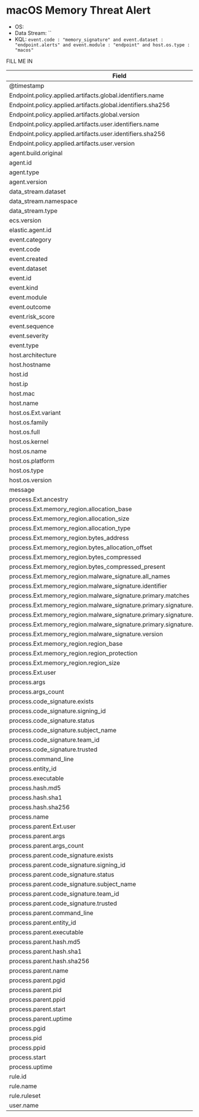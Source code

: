 # macOS Memory Threat Alert

- OS: 
- Data Stream: ``
- KQL: `event.code : "memory_signature" and event.dataset : "endpoint.alerts" and event.module : "endpoint" and host.os.type : "macos"`

FILL ME IN

| Field | Comment |
|---|---|
| @timestamp |  |
| Endpoint.policy.applied.artifacts.global.identifiers.name |  |
| Endpoint.policy.applied.artifacts.global.identifiers.sha256 |  |
| Endpoint.policy.applied.artifacts.global.version |  |
| Endpoint.policy.applied.artifacts.user.identifiers.name |  |
| Endpoint.policy.applied.artifacts.user.identifiers.sha256 |  |
| Endpoint.policy.applied.artifacts.user.version |  |
| agent.build.original |  |
| agent.id |  |
| agent.type |  |
| agent.version |  |
| data_stream.dataset |  |
| data_stream.namespace |  |
| data_stream.type |  |
| ecs.version |  |
| elastic.agent.id |  |
| event.category |  |
| event.code |  |
| event.created |  |
| event.dataset |  |
| event.id |  |
| event.kind |  |
| event.module |  |
| event.outcome |  |
| event.risk_score |  |
| event.sequence |  |
| event.severity |  |
| event.type |  |
| host.architecture |  |
| host.hostname |  |
| host.id |  |
| host.ip |  |
| host.mac |  |
| host.name |  |
| host.os.Ext.variant |  |
| host.os.family |  |
| host.os.full |  |
| host.os.kernel |  |
| host.os.name |  |
| host.os.platform |  |
| host.os.type |  |
| host.os.version |  |
| message |  |
| process.Ext.ancestry |  |
| process.Ext.memory_region.allocation_base |  |
| process.Ext.memory_region.allocation_size |  |
| process.Ext.memory_region.allocation_type |  |
| process.Ext.memory_region.bytes_address |  |
| process.Ext.memory_region.bytes_allocation_offset |  |
| process.Ext.memory_region.bytes_compressed |  |
| process.Ext.memory_region.bytes_compressed_present |  |
| process.Ext.memory_region.malware_signature.all_names |  |
| process.Ext.memory_region.malware_signature.identifier |  |
| process.Ext.memory_region.malware_signature.primary.matches |  |
| process.Ext.memory_region.malware_signature.primary.signature.hash.sha256 |  |
| process.Ext.memory_region.malware_signature.primary.signature.id |  |
| process.Ext.memory_region.malware_signature.primary.signature.name |  |
| process.Ext.memory_region.malware_signature.version |  |
| process.Ext.memory_region.region_base |  |
| process.Ext.memory_region.region_protection |  |
| process.Ext.memory_region.region_size |  |
| process.Ext.user |  |
| process.args |  |
| process.args_count |  |
| process.code_signature.exists |  |
| process.code_signature.signing_id |  |
| process.code_signature.status |  |
| process.code_signature.subject_name |  |
| process.code_signature.team_id |  |
| process.code_signature.trusted |  |
| process.command_line |  |
| process.entity_id |  |
| process.executable |  |
| process.hash.md5 |  |
| process.hash.sha1 |  |
| process.hash.sha256 |  |
| process.name |  |
| process.parent.Ext.user |  |
| process.parent.args |  |
| process.parent.args_count |  |
| process.parent.code_signature.exists |  |
| process.parent.code_signature.signing_id |  |
| process.parent.code_signature.status |  |
| process.parent.code_signature.subject_name |  |
| process.parent.code_signature.team_id |  |
| process.parent.code_signature.trusted |  |
| process.parent.command_line |  |
| process.parent.entity_id |  |
| process.parent.executable |  |
| process.parent.hash.md5 |  |
| process.parent.hash.sha1 |  |
| process.parent.hash.sha256 |  |
| process.parent.name |  |
| process.parent.pgid |  |
| process.parent.pid |  |
| process.parent.ppid |  |
| process.parent.start |  |
| process.parent.uptime |  |
| process.pgid |  |
| process.pid |  |
| process.ppid |  |
| process.start |  |
| process.uptime |  |
| rule.id |  |
| rule.name |  |
| rule.ruleset |  |
| user.name |  |

